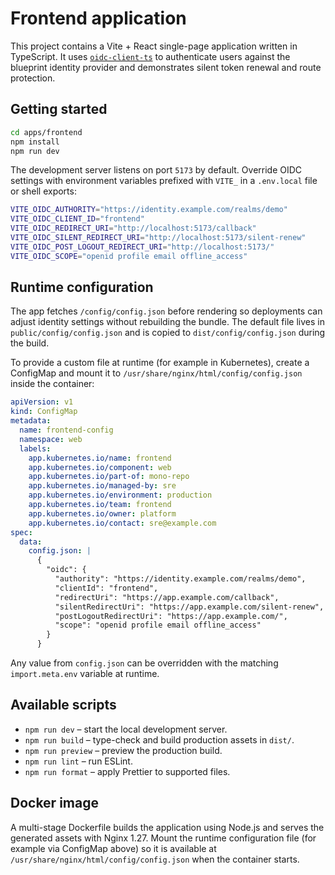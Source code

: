 # Frontend application

This project contains a Vite + React single-page application written in TypeScript. It uses
[`oidc-client-ts`](https://github.com/authts/oidc-client-ts) to authenticate users against the
blueprint identity provider and demonstrates silent token renewal and route protection.

## Getting started

```bash
cd apps/frontend
npm install
npm run dev
```

The development server listens on port `5173` by default. Override OIDC settings with environment
variables prefixed with `VITE_` in a `.env.local` file or shell exports:

```bash
VITE_OIDC_AUTHORITY="https://identity.example.com/realms/demo"
VITE_OIDC_CLIENT_ID="frontend"
VITE_OIDC_REDIRECT_URI="http://localhost:5173/callback"
VITE_OIDC_SILENT_REDIRECT_URI="http://localhost:5173/silent-renew"
VITE_OIDC_POST_LOGOUT_REDIRECT_URI="http://localhost:5173/"
VITE_OIDC_SCOPE="openid profile email offline_access"
```

## Runtime configuration

The app fetches `/config/config.json` before rendering so deployments can adjust identity settings
without rebuilding the bundle. The default file lives in `public/config/config.json` and is copied to
`dist/config/config.json` during the build.

To provide a custom file at runtime (for example in Kubernetes), create a ConfigMap and mount it to
`/usr/share/nginx/html/config/config.json` inside the container:

```yaml
apiVersion: v1
kind: ConfigMap
metadata:
  name: frontend-config
  namespace: web
  labels:
    app.kubernetes.io/name: frontend
    app.kubernetes.io/component: web
    app.kubernetes.io/part-of: mono-repo
    app.kubernetes.io/managed-by: sre
    app.kubernetes.io/environment: production
    app.kubernetes.io/team: frontend
    app.kubernetes.io/owner: platform
    app.kubernetes.io/contact: sre@example.com
spec:
  data:
    config.json: |
      {
        "oidc": {
          "authority": "https://identity.example.com/realms/demo",
          "clientId": "frontend",
          "redirectUri": "https://app.example.com/callback",
          "silentRedirectUri": "https://app.example.com/silent-renew",
          "postLogoutRedirectUri": "https://app.example.com/",
          "scope": "openid profile email offline_access"
        }
      }
```

Any value from `config.json` can be overridden with the matching `import.meta.env` variable at runtime.

## Available scripts

- `npm run dev` – start the local development server.
- `npm run build` – type-check and build production assets in `dist/`.
- `npm run preview` – preview the production build.
- `npm run lint` – run ESLint.
- `npm run format` – apply Prettier to supported files.

## Docker image

A multi-stage Dockerfile builds the application using Node.js and serves the generated assets with
Nginx 1.27. Mount the runtime configuration file (for example via ConfigMap above) so it is available
at `/usr/share/nginx/html/config/config.json` when the container starts.

